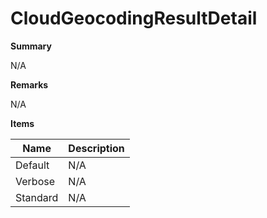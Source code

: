 # CloudGeocodingResultDetail

**Summary**

N/A

**Remarks**

N/A

**Items**

|Name|Description|
|---|---|
|Default|N/A|
|Verbose|N/A|
|Standard|N/A|

